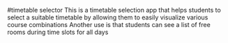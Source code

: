#timetable selector 
This is a timetable selection app that helps students to select a suitable timetable by allowing them to easily visualize various course combinations
Another use is that students can see a list of free rooms during time slots for all days

